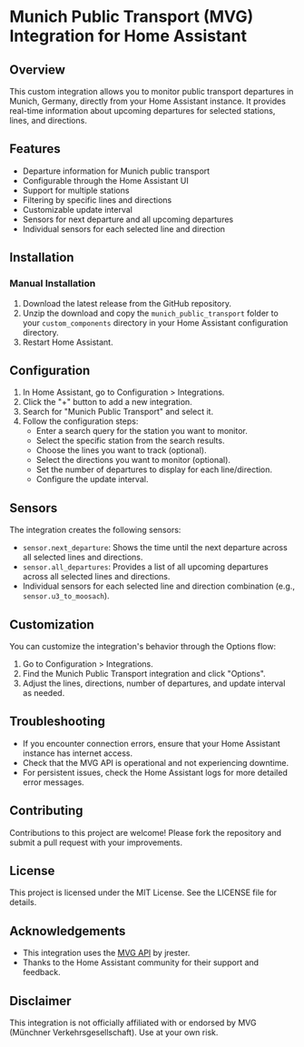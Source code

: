# Munich Public Transport (MVG) Integration for Home Assistant

## Overview

This custom integration allows you to monitor public transport departures in Munich, Germany, directly from your Home Assistant instance. It provides real-time information about upcoming departures for selected stations, lines, and directions.

## Features

- Departure information for Munich public transport
- Configurable through the Home Assistant UI
- Support for multiple stations
- Filtering by specific lines and directions
- Customizable update interval
- Sensors for next departure and all upcoming departures
- Individual sensors for each selected line and direction

## Installation



### Manual Installation

1. Download the latest release from the GitHub repository.
2. Unzip the download and copy the `munich_public_transport` folder to your `custom_components` directory in your Home Assistant configuration directory.
3. Restart Home Assistant.

## Configuration

1. In Home Assistant, go to Configuration > Integrations.
2. Click the "+" button to add a new integration.
3. Search for "Munich Public Transport" and select it.
4. Follow the configuration steps:
    - Enter a search query for the station you want to monitor.
    - Select the specific station from the search results.
    - Choose the lines you want to track (optional).
    - Select the directions you want to monitor (optional).
    - Set the number of departures to display for each line/direction.
    - Configure the update interval.

## Sensors

The integration creates the following sensors:

- `sensor.next_departure`: Shows the time until the next departure across all selected lines and directions.
- `sensor.all_departures`: Provides a list of all upcoming departures across all selected lines and directions.
- Individual sensors for each selected line and direction combination (e.g., `sensor.u3_to_moosach`).

## Customization

You can customize the integration's behavior through the Options flow:

1. Go to Configuration > Integrations.
2. Find the Munich Public Transport integration and click "Options".
3. Adjust the lines, directions, number of departures, and update interval as needed.

## Troubleshooting

- If you encounter connection errors, ensure that your Home Assistant instance has internet access.
- Check that the MVG API is operational and not experiencing downtime.
- For persistent issues, check the Home Assistant logs for more detailed error messages.

## Contributing

Contributions to this project are welcome! Please fork the repository and submit a pull request with your improvements.

## License

This project is licensed under the MIT License. See the LICENSE file for details.

## Acknowledgements

- This integration uses the [MVG API](https://github.com/jrester/mvg) by jrester.
- Thanks to the Home Assistant community for their support and feedback.

## Disclaimer

This integration is not officially affiliated with or endorsed by MVG (Münchner Verkehrsgesellschaft). Use at your own risk.
